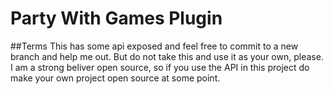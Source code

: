 # Party With Games Plugin
##Terms
This has some api exposed and feel free to commit to a new branch and help me out. But do not take this and use it as your own, please.
I am a strong beliver open source, so if you use the API in this project do make your own project open source at some point. 
